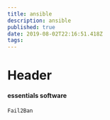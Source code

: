 ```yaml
---
title: ansible
description: ansible
published: true
date: 2019-08-02T22:16:51.418Z
tags: 
---
```


# Header

#### essentials software

```
Fail2Ban

```